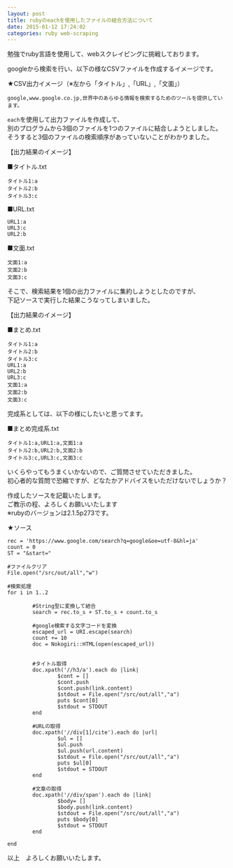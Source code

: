 ```yaml
---
layout: post
title: rubyのeachを使用したファイルの結合方法について
date: 2015-01-12 17:24:02
categories: ruby web-scraping
---
```

<!-- {% raw %} -->
<p>勉強でruby言語を使用して、webスクレイピングに挑戦しております。</p>

<p>googleから検索を行い、以下の様なCSVファイルを作成するイメージです。</p>

<p>★CSV出力イメージ（※左から「タイトル」,「URL」,「文面」）</p>

<pre><code>google,www.google.co.jp,世界中のあらゆる情報を検索するためのツールを提供しています。
</code></pre>

<p><code>each</code>を使用して出力ファイルを作成して、<br>
別のプログラムから3個のファイルを1つのファイルに結合しようとしました。<br>
そうすると3個のファイルの検索順序があっていないことがわかりました。</p>

<p>【出力結果のイメージ】</p>

<p>■タイトル.txt</p>

<pre><code>タイトル1:a
タイトル2:b
タイトル3:c
</code></pre>

<p>■URL.txt</p>

<pre><code>URL1:a
URL3:c
URL2:b
</code></pre>

<p>■文面.txt</p>

<pre><code>文面1:a
文面2:b
文面3:c
</code></pre>

<p>そこで、検索結果を1個の出力ファイルに集約しようとしたのですが、<br>
下記ソースで実行した結果こうなってしまいました。</p>

<p>【出力結果のイメージ】</p>

<p>■まとめ.txt</p>

<pre><code>タイトル1:a
タイトル2:b
タイトル3:c
URL1:a
URL2:b
URL3:c
文面1:a
文面2:b
文面3:c
</code></pre>

<p>完成系としては、以下の様にしたいと思ってます。</p>

<p>■まとめ完成系.txt</p>

<pre><code>タイトル1:a,URL1:a,文面1:a
タイトル2:b,URL2:b,文面2:b
タイトル3:c,URL3:c,文面3:c
</code></pre>

<p>いくらやってもうまくいかないので、ご質問させていただきました。<br>
初心者的な質問で恐縮ですが、どなたかアドバイスをいただけないでしょうか？</p>

<p>作成したソースを記載いたします。<br>
ご教示の程、よろしくお願いいたします<br>
※rubyのバージョンは2.1.5p273です。</p>

<p>★ソース</p>

<pre><code>rec = 'https://www.google.com/search?q=google&amp;oe=utf-8&amp;hl=ja'
count = 0
ST = "&amp;start="

#ファイルクリア
File.open("/src/out/all","w")

#検索処理
for i in 1..2

        #String型に変換して結合
        search = rec.to_s + ST.to_s + count.to_s

        #google検索する文字コードを変換
        escaped_url = URI.escape(search)
        count += 10
        doc = Nokogiri::HTML(open(escaped_url))


        #タイトル取得
        doc.xpath('//h3/a').each do |link|
                $cont = []
                $cont.push
                $cont.push(link.content)
                $stdout = File.open("/src/out/all","a")
                puts $cont[0]
                $stdout = STDOUT
        end

        #URLの取得
        doc.xpath('//div[1]/cite').each do |url|
                $ul = []
                $ul.push
                $ul.push(url.content)
                $stdout = File.open("/src/out/all","a")
                puts $ul[0]
                $stdout = STDOUT
        end

        #文章の取得
        doc.xpath('//div/span').each do |link|
                $body= []
                $body.push(link.content)
                $stdout = File.open("/src/out/all","a")
                puts $body[0]
                $stdout = STDOUT
        end

end
</code></pre>

<p>以上　よろしくお願いいたします。 </p>
<!-- {% endraw %} -->
